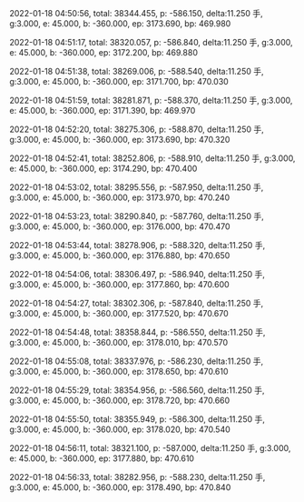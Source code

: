 2022-01-18 04:50:56, total: 38344.455, p: -586.150, delta:11.250 手, g:3.000, e: 45.000, b: -360.000, ep: 3173.690, bp: 469.980

2022-01-18 04:51:17, total: 38320.057, p: -586.840, delta:11.250 手, g:3.000, e: 45.000, b: -360.000, ep: 3172.200, bp: 469.880

2022-01-18 04:51:38, total: 38269.006, p: -588.540, delta:11.250 手, g:3.000, e: 45.000, b: -360.000, ep: 3171.700, bp: 470.030

2022-01-18 04:51:59, total: 38281.871, p: -588.370, delta:11.250 手, g:3.000, e: 45.000, b: -360.000, ep: 3171.390, bp: 469.970

2022-01-18 04:52:20, total: 38275.306, p: -588.870, delta:11.250 手, g:3.000, e: 45.000, b: -360.000, ep: 3173.690, bp: 470.320

2022-01-18 04:52:41, total: 38252.806, p: -588.910, delta:11.250 手, g:3.000, e: 45.000, b: -360.000, ep: 3174.290, bp: 470.400

2022-01-18 04:53:02, total: 38295.556, p: -587.950, delta:11.250 手, g:3.000, e: 45.000, b: -360.000, ep: 3173.970, bp: 470.240

2022-01-18 04:53:23, total: 38290.840, p: -587.760, delta:11.250 手, g:3.000, e: 45.000, b: -360.000, ep: 3176.000, bp: 470.470

2022-01-18 04:53:44, total: 38278.906, p: -588.320, delta:11.250 手, g:3.000, e: 45.000, b: -360.000, ep: 3176.880, bp: 470.650

2022-01-18 04:54:06, total: 38306.497, p: -586.940, delta:11.250 手, g:3.000, e: 45.000, b: -360.000, ep: 3177.860, bp: 470.600

2022-01-18 04:54:27, total: 38302.306, p: -587.840, delta:11.250 手, g:3.000, e: 45.000, b: -360.000, ep: 3177.520, bp: 470.670

2022-01-18 04:54:48, total: 38358.844, p: -586.550, delta:11.250 手, g:3.000, e: 45.000, b: -360.000, ep: 3178.010, bp: 470.570

2022-01-18 04:55:08, total: 38337.976, p: -586.230, delta:11.250 手, g:3.000, e: 45.000, b: -360.000, ep: 3178.650, bp: 470.610

2022-01-18 04:55:29, total: 38354.956, p: -586.560, delta:11.250 手, g:3.000, e: 45.000, b: -360.000, ep: 3178.720, bp: 470.660

2022-01-18 04:55:50, total: 38355.949, p: -586.300, delta:11.250 手, g:3.000, e: 45.000, b: -360.000, ep: 3178.020, bp: 470.540

2022-01-18 04:56:11, total: 38321.100, p: -587.000, delta:11.250 手, g:3.000, e: 45.000, b: -360.000, ep: 3177.880, bp: 470.610

2022-01-18 04:56:33, total: 38282.956, p: -588.230, delta:11.250 手, g:3.000, e: 45.000, b: -360.000, ep: 3178.490, bp: 470.840